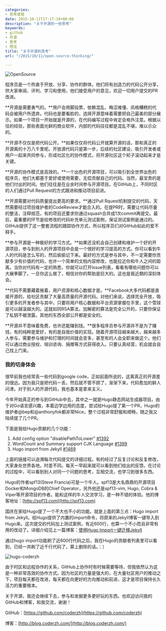 ```yaml
---
categories:
- 思考感悟
date: 2015-10-11T17:17:19+08:00
description: "关于开源的一些思考"
keywords:
- github
- 开源
- 思考
- 想法
title: "关于开源的思考"
url: "/2015/10/11/open-source-thinking/"

---
```


![OpenSource](http://7xlx3k.com1.z0.glb.clouddn.com/OpenSource.png-wt)

<!--more-->

程序员是一个热衷于开放、分享、协作的群体。他们将有创造力的代码公开分享，供大家审阅、评判、学习和使用，他们接受用户的意见，欢迎一切用户提交的PR改进。

**开源是需要勇气的。**用户会用脚投票，依赖混乱、晦涩难懂、风格糟糕的代码会被用户所遗弃。代码也是要看脸的，选择开源意味着需要把自己最美的部分展示。如果一个项目一开始就是开源的，在代码编写过程中肯定会格外注意。根据以往的经验，那些表面光鲜的商业软件，内部的代码往往都是混乱不堪，难以示众的。

**开源不仅仅是把代码公开。**如果仅仅将代码公开就算开源的话，那和真正的开源离的十万八千里呢。开放源代码只是第一步，后续的社区建设，吸引开发者或用户一起来共同参与，形成社区化的协作模式，将开源社区这个轮子滚动起来才是关键。

**开源的协作模式是高效的。**一个出色的开源项目，可以吸引到全世界出色的程序员，他们大都基于爱好或使用需要，无偿贡献自己的代码。当然，最宝贵的是他们付出的时间。他们往往是在业余时间参与开源项目。在GitHub上，不同时区的人们通过Pull Request的方式跟进和推动项目前进。

**开源需要对代码质量提出更高的要求。**通过Pull Rquest机制提交的代码，天然需要经过项目维护者的CodeReview才能合入的。在提PR时，需要让代码尽量的整洁，注释规范，有的项目还要求你通过squash合并成1次commit再提交。最后，最重要的环节是给修改的代码补充单元测试案例，保证测试案例是通过的。GitHub提供了这一整套流程的跟踪协作方式，所以程序员们对GitHub如此的爱不释手。

**参与开源是一种极好的学习方式。**如果还没机会自己创建和维护一个好的开源项目，参与到别人的开源项目中会是一个很好的学习提高的方式。你可以看到牛人的代码是怎么写的，然后偷偷记下来。最好的方式是参与其中，不一定需要你贡献多少有价值的代码，也许一个简单的文档内容修改，也能拉近你和牛人之间的距离。当你对代码有一定的熟悉，你就可以打开Issue列表，看看有哪些问题你可以大展拳脚了。一旦你这么做了，相信对你的帮助是巨大的。这也是我近期的深刻体会。

**代码不需要藏着掖着，用户资源和核心数据才是。**Facebook大多代码都是直接开源的，给社区贡献了大量高质量的开源代码。对他们来说，选择完全开放，吸引更多的开发者参与其中，只要将用户核心数据和平台资源掌握在手里，这个雪球是可以越滚越大的。这就如同RSA算法，加解密的算法是完全公开的，只要你保证了私钥不被泄露，其他的东西全部公开都是安全的。

**开源并不意味着免费，也许还能赚到钱。**很多程序员参与开源并不是为了赚钱，有的纯粹是爱好，有的是自我价值的实现。随着开源项目越来越大，越来越多人参与，需要参与维护和打理的时间就会变多，甚至有的人会全职来做这个。他们可以通过商业授权、培训咨询、捐赠等方式获得收入。只要认真经营，机会就会自己找上门来。

### 我的切身体会

很早前我也经常丢一些代码到google code，正如前面所说的，这离真正的开源差的很远。因为我只是把代码一丢，然后就不管不顾了，渐渐下来，代码愈加的鲜人问津。对于别人的开源代码，我也基本是拿来主义。

今年开始真正的参与到GitHub中去，其中之一就是Hugo静态网站生成器项目。由于对Go语言感兴趣，本着边学边用的态度，尝试给Hugo提了第一个PR，Hugo的维护者@bep和@anthonyfok都非常Nice，整个过程非常舒服和顺畅，随之我又陆续提了几个PR。

下面是我给Hugo贡献的几个功能：

 1. Add config option "disablePathToLower" [#1392](https://github.com/spf13/hugo/pull/1392)
 2. WordCount and Summary support CJK Language [#1399](https://github.com/spf13/hugo/pull/1399)
 3. Hugo import from Jekyll [#1469](https://github.com/spf13/hugo/pull/1469)

上面的链接可以追溯每次代码提交的详细过程。有的经过了反复讨论和反复修改，大家身处世界各地，时差不同。每天一早起来就可以看到他们给出的反馈。在讨论的过程中，可以看到别人对同一个问题的思考，互相交流，也学习到很多东西。

Hugo的作者spf13(Steve Francia)可是一个牛人。spf13是大名鼎鼎的开源项目Docker和MongoDB的Chief Operator，另外他还是spf13-vim, Hugo, Cobra & Viper等开源项目的作者。能和这样的牛人交流学习，是一种不错的体验。他的博客地址：[http://spf13.com](http://spf13.com)

国庆在家给Hugo提了一个不大也不小的功能。就是上面的第三点：Hugo import from Jekyll。给Hugo提供了内置的import命令，将原来的Jekyll博客一键导入到Hugo来。这次提交的代码加上测试案例，有近600行，也算一个不小而且非常有用的改动了。详细介绍见上一篇博客：[使用Hugo Import一键迁移Jekyll](http://blog.coderzh.com/2015/10/11/hugo-import-from-jekyll/)

通过hugo import功能刷了近600行代码之后，我在Hugo的贡献者列表里可以看到，已经一共刷了近千行代码了，算上删除的话。：）

![hugo-coderzh](http://7xlx3k.com1.z0.glb.clouddn.com/hugo-coderzh.png-ws)

由于时区和远程协作的关系，GitHub上协作时有时候需要等待，但我依然认为这是一种非常高效的协作方式。因为社区的力量是强大的，在大量社区用户的推动之下，项目每天都在改进，每天都在向更好的方向推动和前进，这才是项目保持长久活力的重要根本。

关于开源，我还会继续下去，参与和发掘更多更好玩的东西。也欢迎访问我的GitHub和博客，和我交流，谢谢！

GitHub：[https://github.com/coderzh](https://github.com/coderzh)

博客：[http://blog.coderzh.com/](http://blog.coderzh.com/)
